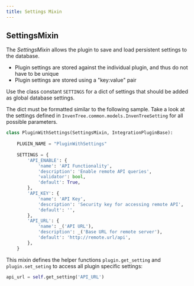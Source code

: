```yaml
---
title: Settings Mixin
---
```


## SettingsMixin

The *SettingsMixin* allows the plugin to save and load persistent settings to the database.

- Plugin settings are stored against the individual plugin, and thus do not have to be unique
- Plugin settings are stored using a "key:value" pair

Use the class constant `SETTINGS` for a dict of settings that should be added as global database settings.  

The dict must be formatted similar to the following sample. Take a look at the settings defined in `InvenTree.common.models.InvenTreeSetting` for all possible parameters.


``` python
class PluginWithSettings(SettingsMixin, IntegrationPluginBase):
    
    PLUGIN_NAME = "PluginWithSettings"
    
    SETTINGS = {
        'API_ENABLE': {
            'name': 'API Functionality',
            'description': 'Enable remote API queries',
            'validator': bool,
            'default': True,
        },
        'API_KEY': {
            'name': 'API Key',
            'description': 'Security key for accessing remote API',
            'default': '',
        },
        'API_URL': {
            'name': _('API URL'),
            'description': _('Base URL for remote server'),
            'default': 'http://remote.url/api',
        },
    }
```

This mixin defines the helper functions `plugin.get_setting` and `plugin.set_seting` to access all plugin specific settings:

```python
api_url = self.get_setting('API_URL')
```


